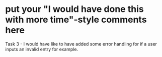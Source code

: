 # put your "I would have done this with more time"-style comments here

Task 3 - I would have like to have added some error handling for if a user inputs an invalid entry for example.
